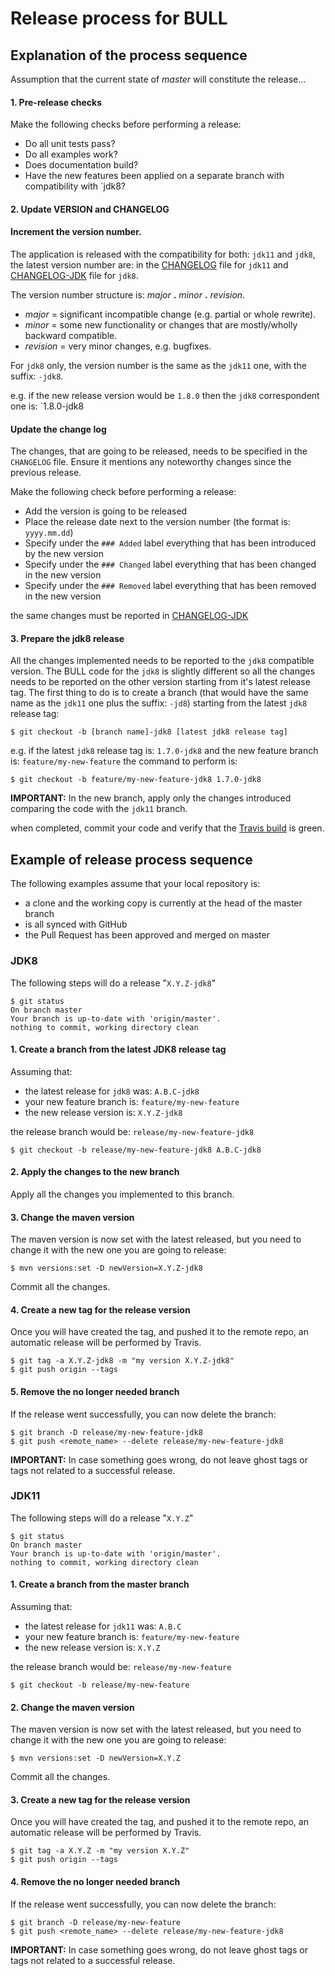 # Release process for BULL

## Explanation of the process sequence

Assumption that the current state of *master* will constitute the release...

#### 1. Pre-release checks

Make the following checks before performing a release:
   * Do all unit tests pass?
   * Do all examples work?
   * Does documentation build?
   * Have the new features been applied on a separate branch with compatibility with `jdk8?

#### 2. Update VERSION and CHANGELOG

#### Increment the version number.

The application is released with the compatibility for both: `jdk11` and `jdk8`, the latest version number are:
in the [CHANGELOG](CHANGELOG.md) file for `jdk11` and [CHANGELOG-JDK](CHANGELOG-JDK8.md) file for `jdk8`. 

The version number structure is: *major* **.** *minor* **.** *revision*.
   * *major* = significant incompatible change (e.g. partial or whole rewrite).
   * *minor* = some new functionality or changes that are mostly/wholly backward compatible.
   * *revision* = very minor changes, e.g. bugfixes.
   
For `jdk8` only, the version number is the same as the `jdk11` one, with the suffix: `-jdk8`.

e.g. if the new release version would be `1.8.0` then the `jdk8` correspondent one is: `1.8.0-jdk8

#### Update the change log

The changes, that are going to be released, needs to be specified in the `CHANGELOG` file.
Ensure it mentions any noteworthy changes since the previous release.

Make the following check before performing a release:
* Add the version is going to be released
* Place the release date next to the version number (the format is: `yyyy.mm.dd`)
* Specify under the `### Added` label everything that has been introduced by the new version 
* Specify under the `### Changed` label everything that has been changed in the new version 
* Specify under the `### Removed` label everything that has been removed in the new version 

the same changes must be reported in [CHANGELOG-JDK](CHANGELOG-JDK8.md)

#### 3. Prepare the jdk8 release

All the changes implemented needs to be reported to the `jdk8` compatible version.
The BULL code for the `jdk8` is slightly different so all the changes needs to be reported on the other version starting
from it's latest release tag.
The first thing to do is to create a branch (that would have the same name as the `jdk11` one plus the suffix: `-jd8`)
starting from the latest `jdk8` release tag:

~~~
$ git checkout -b [branch name]-jdk8 [latest jdk8 release tag] 
~~~

e.g. if the latest `jdk8` release tag is: `1.7.0-jdk8` and the new feature branch is: `feature/my-new-feature`
the command to perform is: 

~~~
$ git checkout -b feature/my-new-feature-jdk8 1.7.0-jdk8 
~~~

**IMPORTANT:** In the new branch, apply only the changes introduced comparing the code with the `jdk11` branch.

when completed, commit your code and verify that the [Travis build](https://travis-ci.org/HotelsDotCom/bull/builds) is green. 

## Example of release process sequence

The following examples assume that your local repository is:

* a clone and the working copy is currently at the head of the master branch
* is all synced with GitHub
* the Pull Request has been approved and merged on master

### JDK8

The following steps will do a release "`X.Y.Z-jdk8`"

~~~
$ git status
On branch master
Your branch is up-to-date with 'origin/master'.
nothing to commit, working directory clean
~~~

#### 1. Create a branch from the latest JDK8 release tag

Assuming that:

* the latest release for `jdk8` was: `A.B.C-jdk8` 
* your new feature branch is: `feature/my-new-feature`
* the new release version is: `X.Y.Z-jdk8`

the release branch would be: `release/my-new-feature-jdk8`

~~~
$ git checkout -b release/my-new-feature-jdk8 A.B.C-jdk8 
~~~

#### 2. Apply the changes to the new branch

Apply all the changes you implemented to this branch. 

#### 3. Change the maven version

The maven version is now set with the latest released, but you need to change it with the new one you are going to release:

~~~
$ mvn versions:set -D newVersion=X.Y.Z-jdk8
~~~

Commit all the changes.

#### 4. Create a new tag for the release version

Once you will have created the tag, and pushed it to the remote repo, an automatic release will be performed by Travis.

~~~
$ git tag -a X.Y.Z-jdk8 -m "my version X.Y.Z-jdk8"
$ git push origin --tags
~~~

#### 5. Remove the no longer needed branch

If the release went successfully, you can now delete the branch:

~~~
$ git branch -D release/my-new-feature-jdk8
$ git push <remote_name> --delete release/my-new-feature-jdk8
~~~

**IMPORTANT:** In case something goes wrong, do not leave ghost tags or tags not related to a successful release.

### JDK11

The following steps will do a release "`X.Y.Z`"

~~~
$ git status
On branch master
Your branch is up-to-date with 'origin/master'.
nothing to commit, working directory clean
~~~

#### 1. Create a branch from the master branch

Assuming that:

* the latest release for `jdk11` was: `A.B.C` 
* your new feature branch is: `feature/my-new-feature`
* the new release version is: `X.Y.Z`

the release branch would be: `release/my-new-feature`

~~~
$ git checkout -b release/my-new-feature
~~~

#### 2. Change the maven version

The maven version is now set with the latest released, but you need to change it with the new one you are going to release:

~~~
$ mvn versions:set -D newVersion=X.Y.Z
~~~

Commit all the changes.

#### 3. Create a new tag for the release version

Once you will have created the tag, and pushed it to the remote repo, an automatic release will be performed by Travis.

~~~
$ git tag -a X.Y.Z -m "my version X.Y.Z"
$ git push origin --tags
~~~

#### 4. Remove the no longer needed branch

If the release went successfully, you can now delete the branch:

~~~
$ git branch -D release/my-new-feature
$ git push <remote_name> --delete release/my-new-feature-jdk8
~~~

**IMPORTANT:** In case something goes wrong, do not leave ghost tags or tags not related to a successful release.